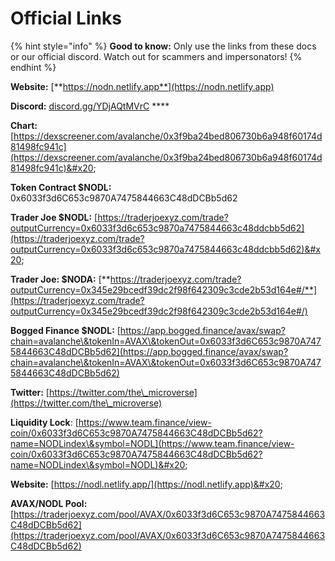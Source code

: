 # Official Links

{% hint style="info" %}
**Good to know:** Only use the links from these docs or our official discord. Watch out for scammers and impersonators!
{% endhint %}

**Website:** [**https://nodn.netlify.app**](https://nodn.netlify.app)

**Discord:** [discord.gg/YDjAQtMVrC](https://discord.gg/YDjAQtMVrC) ****&#x20;

**Chart:** [https://dexscreener.com/avalanche/0x3f9ba24bed806730b6a948f60174d81498fc941c](https://dexscreener.com/avalanche/0x3f9ba24bed806730b6a948f60174d81498fc941c)&#x20;

**Token Contract $NODL:** 0x6033f3d6C653c9870A7475844663C48dDCBb5d62

**Trader Joe $NODL:** [https://traderjoexyz.com/trade?outputCurrency=0x6033f3d6c653c9870a7475844663c48ddcbb5d62](https://traderjoexyz.com/trade?outputCurrency=0x6033f3d6c653c9870a7475844663c48ddcbb5d62)&#x20;

**Trader Joe: $NODA:** [**https://traderjoexyz.com/trade?outputCurrency=0x345e29bcedf39dc2f98f642309c3cde2b53d164e#/**](https://traderjoexyz.com/trade?outputCurrency=0x345e29bcedf39dc2f98f642309c3cde2b53d164e#/)

**Bogged Finance $NODL:** [https://app.bogged.finance/avax/swap?chain=avalanche\&tokenIn=AVAX\&tokenOut=0x6033f3d6C653c9870A7475844663C48dDCBb5d62](https://app.bogged.finance/avax/swap?chain=avalanche\&tokenIn=AVAX\&tokenOut=0x6033f3d6C653c9870A7475844663C48dDCBb5d62)

**Twitter:** [ ](https://twitter.com/the\_microverse)[https://twitter.com/the\_microverse](https://twitter.com/the\_microverse)

**Liquidity Lock**: [https://www.team.finance/view-coin/0x6033f3d6C653c9870A7475844663C48dDCBb5d62?name=NODLindex\&symbol=NODL](https://www.team.finance/view-coin/0x6033f3d6C653c9870A7475844663C48dDCBb5d62?name=NODLindex\&symbol=NODL)&#x20;

**Website:** [https://nodl.netlify.app/](https://nodl.netlify.app)&#x20;

**AVAX/NODL Pool:**  [https://traderjoexyz.com/pool/AVAX/0x6033f3d6C653c9870A7475844663C48dDCBb5d62](https://traderjoexyz.com/pool/AVAX/0x6033f3d6C653c9870A7475844663C48dDCBb5d62)
